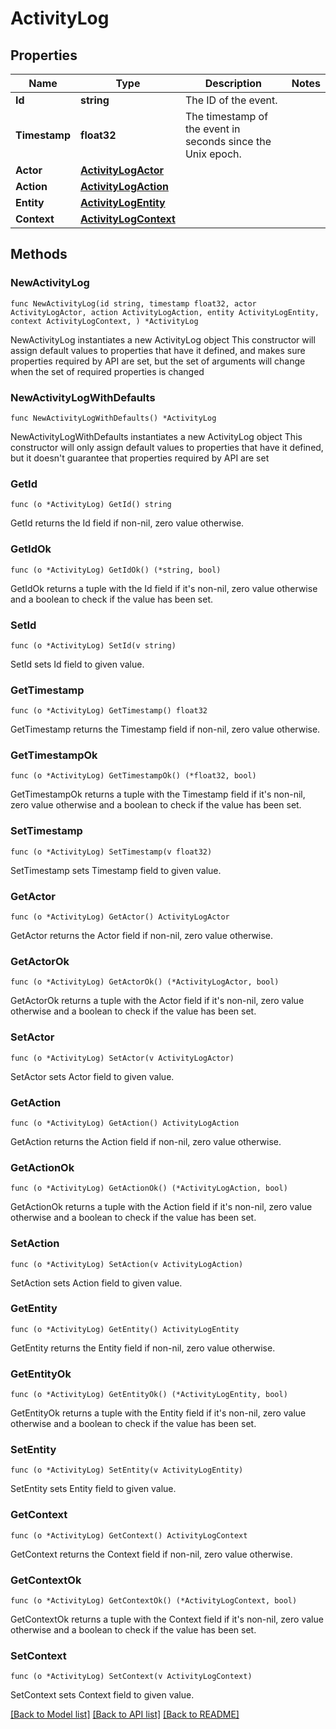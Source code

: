 # ActivityLog

## Properties

Name | Type | Description | Notes
------------ | ------------- | ------------- | -------------
**Id** | **string** | The ID of the event. | 
**Timestamp** | **float32** | The timestamp of the event in seconds since the Unix epoch. | 
**Actor** | [**ActivityLogActor**](ActivityLogActor.md) |  | 
**Action** | [**ActivityLogAction**](ActivityLogAction.md) |  | 
**Entity** | [**ActivityLogEntity**](ActivityLogEntity.md) |  | 
**Context** | [**ActivityLogContext**](ActivityLogContext.md) |  | 

## Methods

### NewActivityLog

`func NewActivityLog(id string, timestamp float32, actor ActivityLogActor, action ActivityLogAction, entity ActivityLogEntity, context ActivityLogContext, ) *ActivityLog`

NewActivityLog instantiates a new ActivityLog object
This constructor will assign default values to properties that have it defined,
and makes sure properties required by API are set, but the set of arguments
will change when the set of required properties is changed

### NewActivityLogWithDefaults

`func NewActivityLogWithDefaults() *ActivityLog`

NewActivityLogWithDefaults instantiates a new ActivityLog object
This constructor will only assign default values to properties that have it defined,
but it doesn't guarantee that properties required by API are set

### GetId

`func (o *ActivityLog) GetId() string`

GetId returns the Id field if non-nil, zero value otherwise.

### GetIdOk

`func (o *ActivityLog) GetIdOk() (*string, bool)`

GetIdOk returns a tuple with the Id field if it's non-nil, zero value otherwise
and a boolean to check if the value has been set.

### SetId

`func (o *ActivityLog) SetId(v string)`

SetId sets Id field to given value.


### GetTimestamp

`func (o *ActivityLog) GetTimestamp() float32`

GetTimestamp returns the Timestamp field if non-nil, zero value otherwise.

### GetTimestampOk

`func (o *ActivityLog) GetTimestampOk() (*float32, bool)`

GetTimestampOk returns a tuple with the Timestamp field if it's non-nil, zero value otherwise
and a boolean to check if the value has been set.

### SetTimestamp

`func (o *ActivityLog) SetTimestamp(v float32)`

SetTimestamp sets Timestamp field to given value.


### GetActor

`func (o *ActivityLog) GetActor() ActivityLogActor`

GetActor returns the Actor field if non-nil, zero value otherwise.

### GetActorOk

`func (o *ActivityLog) GetActorOk() (*ActivityLogActor, bool)`

GetActorOk returns a tuple with the Actor field if it's non-nil, zero value otherwise
and a boolean to check if the value has been set.

### SetActor

`func (o *ActivityLog) SetActor(v ActivityLogActor)`

SetActor sets Actor field to given value.


### GetAction

`func (o *ActivityLog) GetAction() ActivityLogAction`

GetAction returns the Action field if non-nil, zero value otherwise.

### GetActionOk

`func (o *ActivityLog) GetActionOk() (*ActivityLogAction, bool)`

GetActionOk returns a tuple with the Action field if it's non-nil, zero value otherwise
and a boolean to check if the value has been set.

### SetAction

`func (o *ActivityLog) SetAction(v ActivityLogAction)`

SetAction sets Action field to given value.


### GetEntity

`func (o *ActivityLog) GetEntity() ActivityLogEntity`

GetEntity returns the Entity field if non-nil, zero value otherwise.

### GetEntityOk

`func (o *ActivityLog) GetEntityOk() (*ActivityLogEntity, bool)`

GetEntityOk returns a tuple with the Entity field if it's non-nil, zero value otherwise
and a boolean to check if the value has been set.

### SetEntity

`func (o *ActivityLog) SetEntity(v ActivityLogEntity)`

SetEntity sets Entity field to given value.


### GetContext

`func (o *ActivityLog) GetContext() ActivityLogContext`

GetContext returns the Context field if non-nil, zero value otherwise.

### GetContextOk

`func (o *ActivityLog) GetContextOk() (*ActivityLogContext, bool)`

GetContextOk returns a tuple with the Context field if it's non-nil, zero value otherwise
and a boolean to check if the value has been set.

### SetContext

`func (o *ActivityLog) SetContext(v ActivityLogContext)`

SetContext sets Context field to given value.



[[Back to Model list]](../README.md#documentation-for-models) [[Back to API list]](../README.md#documentation-for-api-endpoints) [[Back to README]](../README.md)



